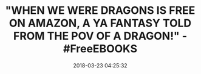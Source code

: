 ---
title: >-
  "WHEN WE WERE DRAGONS IS FREE ON AMAZON, A YA FANTASY TOLD FROM THE POV OF A
  DRAGON!" - #FreeEBOOKS
name: 'When We Were Dragons: A Young Adult Fantasy Adventure'
date: '2018-03-23 04:25:32'
buy_now: >-
  https://www.amazon.com/When-We-Were-Dragons-Adventure-ebook/dp/B00CDVZP7C?SubscriptionId=AKIAIA5RBQIWQVTCUEUQ&tag=coldcutdeals-20&linkCode=xm2&camp=2025&creative=165953&creativeASIN=B00CDVZP7C
description_markdown: |-
  When We Were Dragons: A Young Adult Fantasy Adventure

   
tweet_id_str: '977038610817044480'
price: ''
you_save: ''
asin: B00CDVZP7C
image: 'https://images-na.ssl-images-amazon.com/images/I/51C%2Bt5a5R8L.jpg'

---